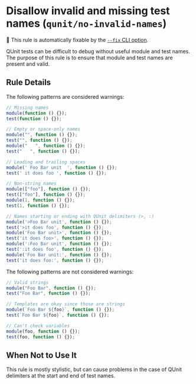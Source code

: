 # Disallow invalid and missing test names (`qunit/no-invalid-names`)

🔧 This rule is automatically fixable by the [`--fix` CLI option](https://eslint.org/docs/latest/user-guide/command-line-interface#--fix).

<!-- end auto-generated rule header -->

QUnit tests can be difficult to debug without useful module and test names. The purpose
of this rule is to ensure that module and test names are present and valid.

## Rule Details

The following patterns are considered warnings:

```js
// Missing names
module(function () {});
test(function () {});

// Empty or space-only names
module("", function () {});
test("", function () {});
module("   ", function () {});
test("   ", function () {});

// Leading and trailing spaces
module(' Foo Bar unit  ', function () {});
test(' it does foo ', function () {});

// Non-string names
module(["foo"], function () {});
test(["foo"], function () {});
module(1, function () {});
test(1, function () {});

// Names starting or ending with QUnit delimiters (>, :)
module('>Foo Bar unit', function () {});
test('>it does foo', function () {});
module('Foo Bar unit>', function () {});
test('it does foo>', function () {});
module(':Foo Bar unit', function () {});
test(':it does foo', function () {});
module('Foo Bar unit:', function () {});
test('it does foo:', function () {});
```

The following patterns are not considered warnings:

```js
// Valid strings
module("Foo Bar", function () {});
test("Foo Bar", function () {});

// Templates are okay since those are strings
module(`Foo Bar ${foo}`, function () {});
test(`Foo Bar ${foo}`, function () {});

// Can't check variables
module(foo, function () {});
test(foo, function () {});
```

## When Not to Use It

This rule is mostly stylistic, but can cause problems in the case of QUnit delimiters
at the start and end of test names.
